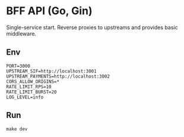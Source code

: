 # BFF API (Go, Gin)
Single-service start. Reverse proxies to upstreams and provides basic middleware.

## Env
```
PORT=3000
UPSTREAM_SIF=http://localhost:3001
UPSTREAM_PAYMENTS=http://localhost:3002
CORS_ALLOW_ORIGINS=*
RATE_LIMIT_RPS=10
RATE_LIMIT_BURST=20
LOG_LEVEL=info
```

## Run
```
make dev
```